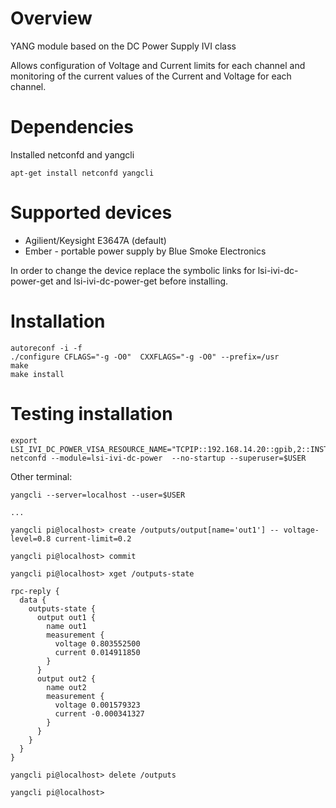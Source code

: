 # Overview

YANG module based on the DC Power Supply IVI class

Allows configuration of Voltage and Current limits for each channel and
monitoring of the current values of the Current and Voltage for each channel.


# Dependencies
Installed netconfd and yangcli
```
apt-get install netconfd yangcli
```

# Supported devices
* Agilient/Keysight E3647A (default)
* Ember - portable power supply by Blue Smoke Electronics

In order to change the device replace the symbolic links for lsi-ivi-dc-power-get and lsi-ivi-dc-power-get before installing.

# Installation
```
autoreconf -i -f
./configure CFLAGS="-g -O0"  CXXFLAGS="-g -O0" --prefix=/usr
make
make install
```

# Testing installation
```
export LSI_IVI_DC_POWER_VISA_RESOURCE_NAME="TCPIP::192.168.14.20::gpib,2::INSTR"
netconfd --module=lsi-ivi-dc-power  --no-startup --superuser=$USER
```

Other terminal:
```
yangcli --server=localhost --user=$USER

...

yangcli pi@localhost> create /outputs/output[name='out1'] -- voltage-level=0.8 current-limit=0.2

yangcli pi@localhost> commit

yangcli pi@localhost> xget /outputs-state

rpc-reply {
  data {
    outputs-state {
      output out1 {
        name out1
        measurement {
          voltage 0.803552500
          current 0.014911850
        }
      }
      output out2 {
        name out2
        measurement {
          voltage 0.001579323
          current -0.000341327
        }
      }
    }
  }
}
 
yangcli pi@localhost> delete /outputs
 
yangcli pi@localhost>
```

